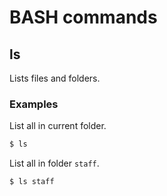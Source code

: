 # BASH commands

## ls

Lists files and folders.

### Examples

List all in current folder.

```sh
$ ls
```

List all in folder `staff`.

```sh
$ ls staff
```